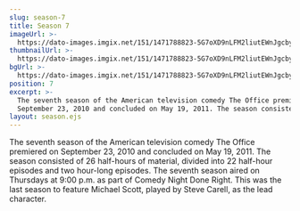 ```yaml
---
slug: season-7
title: Season 7
imageUrl: >-
  https://dato-images.imgix.net/151/1471788823-5G7oXD9nLFM2liutEWnJgcby3N8.jpg?auto=compress%2Cformat&ch=DPR%2CWidth&w=400
thumbnailUrl: >-
  https://dato-images.imgix.net/151/1471788823-5G7oXD9nLFM2liutEWnJgcby3N8.jpg?auto=compress%2Cformat&ch=DPR%2CWidth&h=300
bgUrl: >-
  https://dato-images.imgix.net/151/1471788823-5G7oXD9nLFM2liutEWnJgcby3N8.jpg?auto=compress%2Cformat&ch=DPR%2CWidth&w=5
position: 7
excerpt: >-
  The seventh season of the American television comedy The Office premiered on
  September 23, 2010 and concluded on May 19, 2011. The season consisted of…
layout: season.ejs
---
```


The seventh season of the American television comedy The Office premiered on September 23, 2010 and concluded on May 19, 2011. The season consisted of 26 half-hours of material, divided into 22 half-hour episodes and two hour-long episodes. The seventh season aired on Thursdays at 9:00 p.m. as part of Comedy Night Done Right. This was the last season to feature Michael Scott, played by Steve Carell, as the lead character.